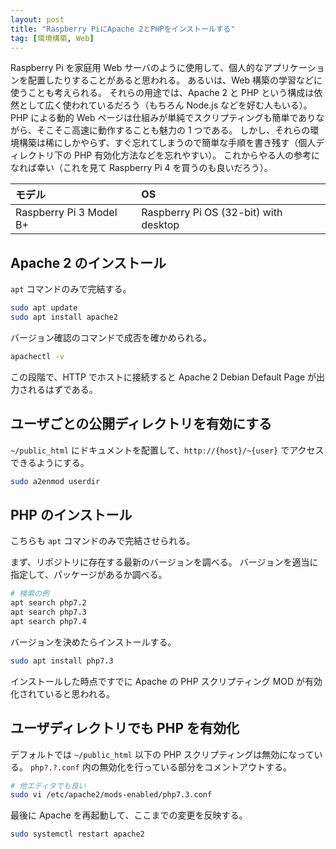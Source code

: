 ```yaml
---
layout: post
title: "Raspberry PiにApache 2とPHPをインストールする"
tag: [環境構築, Web]
---
```


Raspberry Pi を家庭用 Web サーバのように使用して、個人的なアプリケーションを配置したりすることがあると思われる。
あるいは、Web 構築の学習などに使うことも考えられる。
それらの用途では、Apache 2 と PHP という構成は依然として広く使われているだろう（もちろん Node.js などを好む人もいる）。
PHP による動的 Web ページは仕組みが単純でスクリプティングも簡単でありながら、そこそこ高速に動作することも魅力の 1 つである。
しかし、それらの環境構築は稀にしかやらず、すぐ忘れてしまうので簡単な手順を書き残す（個人ディレクトリ下の PHP 有効化方法などを忘れやすい）。
これからやる人の参考になれば幸い（これを見て Raspberry Pi 4 を買うのも良いだろう）。

| モデル                  | OS                                    |
| :---------------------- | :------------------------------------ |
| Raspberry Pi 3 Model B+ | Raspberry Pi OS (32-bit) with desktop |

## Apache 2 のインストール

`apt` コマンドのみで完結する。

```sh
sudo apt update
sudo apt install apache2
```

バージョン確認のコマンドで成否を確かめられる。

```sh
apachectl -v
```

この段階で、HTTP でホストに接続すると Apache 2 Debian Default Page が出力されるはずである。

## ユーザごとの公開ディレクトリを有効にする

`~/public_html` にドキュメントを配置して、`http://{host}/~{user}` でアクセスできるようにする。

```sh
sudo a2enmod userdir
```

## PHP のインストール

こちらも `apt` コマンドのみで完結させられる。

まず、リポジトリに存在する最新のバージョンを調べる。
バージョンを適当に指定して、パッケージがあるか調べる。

```sh
# 検索の例
apt search php7.2
apt search php7.3
apt search php7.4
```

バージョンを決めたらインストールする。

```sh
sudo apt install php7.3
```

インストールした時点ですでに Apache の PHP スクリプティング MOD が有効化されていると思われる。

## ユーザディレクトリでも PHP を有効化

デフォルトでは `~/public_html` 以下の PHP スクリプティングは無効になっている。
`php?.?.conf` 内の無効化を行っている部分をコメントアウトする。

```sh
# 他エディタでも良い
sudo vi /etc/apache2/mods-enabled/php7.3.conf
```

最後に Apache を再起動して、ここまでの変更を反映する。

```sh
sudo systemctl restart apache2
```
